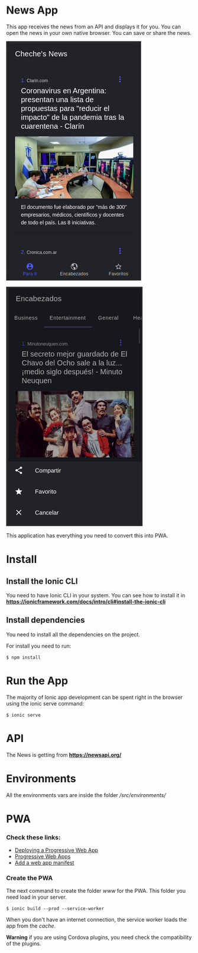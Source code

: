 # News App

This app receives the news from an API and displays it for you.
You can open the news in your own native browser.
You can save or share the news.

![MainPage](Readme/MainScreen.png)

![Encabezados](Readme/EncabezadosScreen.png)

This application has everything you need to convert this into PWA.


# Install

## Install the Ionic CLI

You need to have Ionic CLI in your system. You can see how to install it in **https://ionicframework.com/docs/intro/cli#install-the-ionic-cli**


## Install dependencies

You need to install all the dependencies on the project.

For install you need to run:

```
$ npm install
```


# Run the App

The majority of Ionic app development can be spent right in the browser using the ionic serve command:

```
$ ionic serve
```


# API

The News is getting from **https://newsapi.org/**



# Environments

All the environments vars are inside the folder */src/environments/*


# PWA

### Check these links: 

- [Deploying a Progressive Web App](https://ionicframework.com/docs/deployment/progressive-web-app)
- [Progressive Web Apps](https://web.dev/progressive-web-apps/)
- [Add a web app manifest](https://web.dev/add-manifest/)


### Create the PWA

The next command to create the folder *www* for the PWA. This folder you need load in your server.


```
$ ionic build --prod --service-worker
```

When you don't have an internet connection, the service worker loads the app from the *cache*.

**Warning** if you are using Cordova plugins, you need check the compatibility of the plugins.